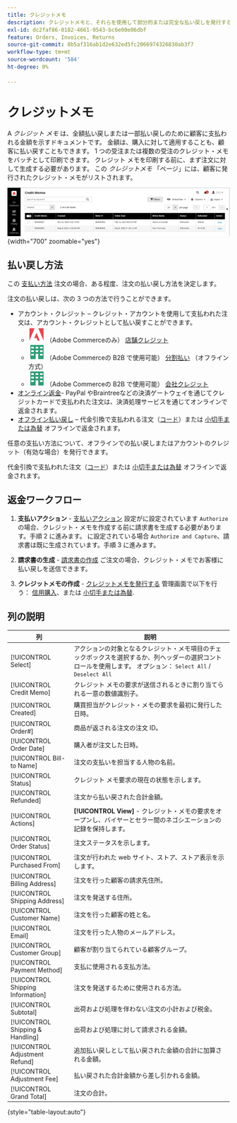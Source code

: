 ```yaml
---
title: クレジットメモ
description: クレジットメモと、それらを使用して部分的または完全な払い戻しを発行する方法について説明します。
exl-id: dc2faf86-0182-4661-9543-bc6e00e06dbf
feature: Orders, Invoices, Returns
source-git-commit: 8b5af316ab1d2e632ed5fc2066974326830ab3f7
workflow-type: tm+mt
source-wordcount: '584'
ht-degree: 0%

---
```


# クレジットメモ

A _クレジット メモ_ は、全額払い戻しまたは一部払い戻しのために顧客に支払われる金額を示すドキュメントです。 金額は、購入に対して適用することも、顧客に払い戻すこともできます。 1 つの受注または複数の受注のクレジット・メモをバッチとして印刷できます。 クレジット メモを印刷する前に、まず注文に対して生成する必要があります。 この _クレジットメモ_ 「ページ」には、顧客に発行されたクレジット・メモがリストされます。

![クレジットメモ](./assets/credit-memos.png){width="700" zoomable="yes"}

## 払い戻し方法

この [支払い方法](payments.md) 注文の場合、ある程度、注文の払い戻し方法を決定します。

注文の払い戻しは、次の 3 つの方法で行うことができます。

- アカウント・クレジット – クレジット・アカウントを使用して支払われた注文は、アカウント・クレジットとして払い戻すことができます。
   - ![Adobe Commerce](../assets/adobe-logo.svg) （Adobe Commerceのみ） [店舗クレジット](../customers/store-credit-using.md)
   - ![Adobe Commerceの B2B](../assets/b2b.svg) （Adobe Commerceの B2B で使用可能） [分割払い](../b2b/enable-basic-features.md#configure-payment-on-account) （オフライン方式）
   - ![Adobe Commerceの B2B](../assets/b2b.svg) （Adobe Commerceの B2B で使用可能） [会社クレジット](../b2b/credit-company.md)
- [オンライン返金](payments.md#online-payment-methods)- PayPal やBraintreeなどの決済ゲートウェイを通じてクレジットカードで支払われた注文は、決済処理サービスを通じてオンラインで返金されます。
- [オフライン払い戻し](payments.md#offline-payment-methods) – 代金引換で支払われる注文（[コード](cash-on-delivery.md)）または [小切手または為替](check-money-order.md) オフラインで返金されます。

任意の支払い方法について、オフラインでの払い戻しまたはアカウントのクレジット（有効な場合）を発行できます。

代金引換で支払われた注文（[コード](cash-on-delivery.md)）または [小切手または為替](check-money-order.md) オフラインで返金されます。

## 返金ワークフロー

1. **支払いアクション** - [支払いアクション](credit-memo-create.md#payment-action-setting) 設定がに設定されています `Authorize`の場合、クレジット・メモを作成する前に請求書を生成する必要があります。手順 2 に進みます。 に設定されている場合 `Authorize and Capture`、請求書は既に生成されています。手順 3 に進みます。

1. **請求書の生成** - [請求書の作成](invoices.md#create-an-invoice) ご注文の場合、クレジット・メモでお客様に払い戻しを送信できます。

1. **クレジットメモの作成** - [クレジットメモを発行する](credit-memo-create.md) 管理画面で以下を行う： [信用購入](credit-memo-create.md#issue-a-refund-for-a-credit-purchase)、または [小切手または為替](credit-memo-create.md#issue-an-offline-refund-for-check-or-money-order).

## 列の説明

| 列 | 説明 |
|--- |--- |
| [!UICONTROL Select] | アクションの対象となるクレジット・メモ項目のチェックボックスを選択するか、列ヘッダーの選択コントロールを使用します。 オプション： `Select All` / `Deselect All` |
| [!UICONTROL Credit Memo] | クレジット メモの要求が送信されるときに割り当てられる一意の数値識別子。 |
| [!UICONTROL Created] | 購買担当がクレジット・メモの要求を最初に発行した日時。 |
| [!UICONTROL Order#] | 商品が返される注文の注文 ID。 |
| [!UICONTROL Order Date] | 購入者が注文した日時。 |
| [!UICONTROL Bill-to Name] | 注文の支払いを担当する人物の名前。 |
| [!UICONTROL Status] | クレジット メモ要求の現在の状態を示します。 |
| [!UICONTROL Refunded] | 注文から払い戻された合計金額。 |
| [!UICONTROL Actions] | **[!UICONTROL View]** - クレジット・メモの要求をオープンし、バイヤーとセラー間のネゴシエーションの記録を保持します。 |
| [!UICONTROL Order Status] | 注文ステータスを示します。 |
| [!UICONTROL Purchased From] | 注文が行われた web サイト、ストア、ストア表示を示します。 |
| [!UICONTROL Billing Address] | 注文を行った顧客の請求先住所。 |
| [!UICONTROL Shipping Address] | 注文を発送する住所。 |
| [!UICONTROL Customer Name] | 注文を行った顧客の姓と名。 |
| [!UICONTROL Email] | 注文を行った人物のメールアドレス。 |
| [!UICONTROL Customer Group] | 顧客が割り当てられている顧客グループ。 |
| [!UICONTROL Payment Method] | 支払に使用される支払方法。 |
| [!UICONTROL Shipping Information] | 注文を発送するために使用される方法。 |
| [!UICONTROL Subtotal] | 出荷および処理を伴わない注文の小計および税金。 |
| [!UICONTROL Shipping & Handling] | 出荷および処理に対して請求される金額。 |
| [!UICONTROL Adjustment Refund] | 追加払い戻しとして払い戻された金額の合計に加算される金額。 |
| [!UICONTROL Adjustment Fee] | 払い戻された合計金額から差し引かれる金額。 |
| [!UICONTROL Grand Total] | 注文の合計。 |

{style="table-layout:auto"}
